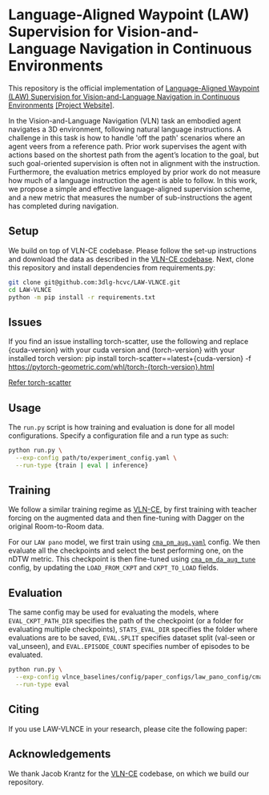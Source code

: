 # Language-Aligned Waypoint (LAW) Supervision for Vision-and-Language Navigation in Continuous Environments

This repository is the official implementation of [Language-Aligned Waypoint (LAW) Supervision for Vision-and-Language Navigation in Continuous Environments](https://github.com/3dlg-hcvc/LAW-VLNCE) [[Project Website]](https://github.com/3dlg-hcvc/LAW-VLNCE).

In the Vision-and-Language Navigation (VLN) task an embodied agent navigates a 3D environment, following natural language instructions. A challenge in this task is how to handle 'off the path' scenarios where an agent veers from a reference path.
Prior work supervises the agent with actions based on the shortest path from the agent’s location to the goal, but such goal-oriented supervision is often not in alignment with the instruction. Furthermore, the evaluation metrics employed by prior work do not measure how much of a language instruction the agent is able to follow. In this work, we propose a simple and effective language-aligned supervision scheme, and a new metric that measures the number of sub-instructions the agent has completed during navigation.

## Setup

We build on top of VLN-CE codebase. Please follow the set-up instructions and download the data as described in the [VLN-CE codebase](https://github.com/jacobkrantz/VLN-CE). Next, clone this repository and install dependencies from requirements.py:

```bash
git clone git@github.com:3dlg-hcvc/LAW-VLNCE.git
cd LAW-VLNCE
python -m pip install -r requirements.txt
```


## Issues

If you find an issue installing torch-scatter, use the following and replace {cuda-version} with your cuda version and {torch-version} with your installed torch version: 
pip install torch-scatter==latest+{cuda-version} -f https://pytorch-geometric.com/whl/torch-{torch-version}.html

[Refer torch-scatter](https://github.com/rusty1s/pytorch_scatter)

## Usage

The `run.py` script is how training and evaluation is done for all model configurations. Specify a configuration file and a run type as such:

```bash
python run.py \
  --exp-config path/to/experiment_config.yaml \
  --run-type {train | eval | inference}
```

## Training

We follow a similar training regime as [VLN-CE](https://github.com/jacobkrantz/VLN-CE), by first training with teacher forcing on the augmented data and then fine-tuning with Dagger on the original Room-to-Room data.

For our `LAW pano` model, we first train using [`cma_pm_aug.yaml`](https://github.com/3dlg-hcvc/LAW-VLNCE/blob/master/vlnce_baselines/config/paper_configs/law_pano_config/cma_pm_aug.yaml) config. We then evaluate all the checkpoints and select the best performing one, on the nDTW metric. This checkpoint is then fine-tuned using [`cma_pm_da_aug_tune`](https://github.com/3dlg-hcvc/LAW-VLNCE/blob/master/vlnce_baselines/config/paper_configs/law_pano_config/cma_pm_da_aug_tune.yaml) config, by updating the `LOAD_FROM_CKPT` and `CKPT_TO_LOAD` fields.


## Evaluation

The same config may be used for evaluating the models, where `EVAL_CKPT_PATH_DIR` specifies the path of the checkpoint (or a folder for evaluating multiple checkpoints), `STATS_EVAL_DIR` specifies the folder where evaluations are to be saved, `EVAL.SPLIT` specifies dataset split (val-seen or val_unseen), and `EVAL.EPISODE_COUNT` specifies number of episodes to be evaluated.

```bash
python run.py \
  --exp-config vlnce_baselines/config/paper_configs/law_pano_config/cma_pm_aug.yaml \
  --run-type eval
```

## Citing

If you use LAW-VLNCE in your research, please cite the following paper:

## Acknowledgements

We thank Jacob Krantz for the [VLN-CE](https://github.com/jacobkrantz/VLN-CE) codebase, on which we build our repository.
